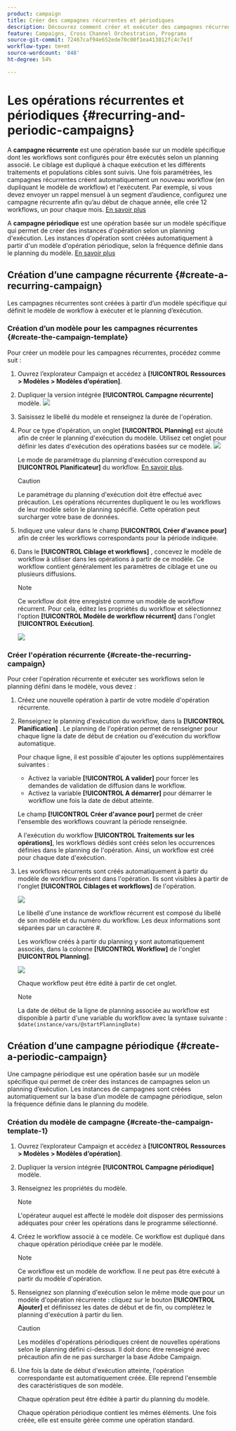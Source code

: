 ```yaml
---
product: campaign
title: Créer des campagnes récurrentes et périodiques
description: Découvrez comment créer et exécuter des campagnes récurrentes et périodiques
feature: Campaigns, Cross Channel Orchestration, Programs
source-git-commit: 72467caf94e652ede70c00f1ea413012fc4c7e1f
workflow-type: tm+mt
source-wordcount: '848'
ht-degree: 54%

---
```



# Les opérations récurrentes et périodiques {#recurring-and-periodic-campaigns}

A **campagne récurrente** est une opération basée sur un modèle spécifique dont les workflows sont configurés pour être exécutés selon un planning associé. Le ciblage est dupliqué à chaque exécution et les différents traitements et populations cibles sont suivis.  Une fois paramétrées, les campagnes récurrentes créent automatiquement un nouveau workflow (en dupliquant le modèle de workflow) et l&#39;exécutent. Par exemple, si vous devez envoyer un rappel mensuel à un segment d’audience, configurez une campagne récurrente afin qu’au début de chaque année, elle crée 12 workflows, un pour chaque mois. [En savoir plus](#create-a-recurring-campaign)

A **campagne périodique** est une opération basée sur un modèle spécifique qui permet de créer des instances d&#39;opération selon un planning d&#39;exécution. Les instances d&#39;opération sont créées automatiquement à partir d&#39;un modèle d&#39;opération périodique, selon la fréquence définie dans le planning du modèle. [En savoir plus](#create-a-periodic-campaign)

## Création d’une campagne récurrente {#create-a-recurring-campaign}

Les campagnes récurrentes sont créées à partir d’un modèle spécifique qui définit le modèle de workflow à exécuter et le planning d’exécution.

### Création d’un modèle pour les campagnes récurrentes {#create-the-campaign-template}

Pour créer un modèle pour les campagnes récurrentes, procédez comme suit :

1. Ouvrez l’explorateur Campaign et accédez à **[!UICONTROL Ressources > Modèles > Modèles d’opération]**.
1. Dupliquer la version intégrée **[!UICONTROL Campagne récurrente]** modèle.
   ![](assets/recurring-campaign-duplicate.png)
1. Saisissez le libellé du modèle et renseignez la durée de l&#39;opération.
1. Pour ce type d&#39;opération, un onglet **[!UICONTROL Planning]** est ajouté afin de créer le planning d&#39;exécution du modèle. Utilisez cet onglet pour définir les dates d&#39;exécution des opérations basées sur ce modèle.
   ![](assets/recurring-campaign-schedule.png)

   Le mode de paramétrage du planning d&#39;exécution correspond au **[!UICONTROL Planificateur]** du workflow. [En savoir plus](../workflow/scheduler.md).

   >[!CAUTION]
   >
   >Le paramétrage du planning d&#39;exécution doit être effectué avec précaution. Les opérations récurrentes dupliquent le ou les workflows de leur modèle selon le planning spécifié. Cette opération peut surcharger votre base de données.

1. Indiquez une valeur dans le champ **[!UICONTROL Créer d&#39;avance pour]** afin de créer les workflows correspondants pour la période indiquée.
1. Dans le **[!UICONTROL Ciblage et workflows]** , concevez le modèle de workflow à utiliser dans les opérations à partir de ce modèle. Ce workflow contient généralement les paramètres de ciblage et une ou plusieurs diffusions.

   >[!NOTE]
   >
   >Ce workflow doit être enregistré comme un modèle de workflow récurrent. Pour cela, éditez les propriétés du workflow et sélectionnez l&#39;option **[!UICONTROL Modèle de workflow récurrent]** dans l&#39;onglet **[!UICONTROL Exécution]**.

   ![](assets/recurring-campaign-wf-properties.png)

### Créer l&#39;opération récurrente {#create-the-recurring-campaign}

Pour créer l&#39;opération récurrente et exécuter ses workflows selon le planning défini dans le modèle, vous devez :

1. Créez une nouvelle opération à partir de votre modèle d&#39;opération récurrente.
1. Renseignez le planning d&#39;exécution du workflow, dans la **[!UICONTROL Planification]** . Le planning de l&#39;opération permet de renseigner pour chaque ligne la date de début de création ou d&#39;exécution du workflow automatique.

   Pour chaque ligne, il est possible d&#39;ajouter les options supplémentaires suivantes :

   * Activez la variable **[!UICONTROL A valider]** pour forcer les demandes de validation de diffusion dans le workflow.
   * Activez la variable **[!UICONTROL A démarrer]** pour démarrer le workflow une fois la date de début atteinte.

   Le champ **[!UICONTROL Créer d&#39;avance pour]** permet de créer l&#39;ensemble des workflows couvrant la période renseignée.

   A l&#39;exécution du workflow **[!UICONTROL Traitements sur les opérations]**, les workflows dédiés sont créés selon les occurrences définies dans le planning de l&#39;opération. Ainsi, un workflow est créé pour chaque date d&#39;exécution.

1. Les workflows récurrents sont créés automatiquement à partir du modèle de workflow présent dans l&#39;opération. Ils sont visibles à partir de l&#39;onglet **[!UICONTROL Ciblages et workflows]** de l&#39;opération.

   ![](assets/recurring-wf-created.png)

   Le libellé d&#39;une instance de workflow récurrent est composé du libellé de son modèle et du numéro du workflow. Les deux informations sont séparées par un caractère #.

   Les workflow créés à partir du planning y sont automatiquement associés, dans la colonne **[!UICONTROL Workflow]** de l&#39;onglet **[!UICONTROL Planning]**.

   ![](assets/recurring-wf-schedule-executed.png)

   Chaque workflow peut être édité à partir de cet onglet.

   >[!NOTE]
   >
   >La date de début de la ligne de planning associée au workflow est disponible à partir d&#39;une variable du workflow avec la syntaxe suivante :\
   >`$date(instance/vars/@startPlanningDate)`

## Création d’une campagne périodique {#create-a-periodic-campaign}

Une campagne périodique est une opération basée sur un modèle spécifique qui permet de créer des instances de campagnes selon un planning d’exécution. Les instances de campagnes sont créées automatiquement sur la base d’un modèle de campagne périodique, selon la fréquence définie dans le planning du modèle.

### Création du modèle de campagne {#create-the-campaign-template-1}

1. Ouvrez l’explorateur Campaign et accédez à **[!UICONTROL Ressources > Modèles > Modèles d’opération]**.
1. Dupliquer la version intégrée **[!UICONTROL Campagne périodique]** modèle.
1. Renseignez les propriétés du modèle.

   >[!NOTE]
   >
   >L&#39;opérateur auquel est affecté le modèle doit disposer des permissions adéquates pour créer les opérations dans le programme sélectionné.

1. Créez le workflow associé à ce modèle. Ce workflow est dupliqué dans chaque opération périodique créée par le modèle.

   >[!NOTE]
   >
   >Ce workflow est un modèle de workflow. Il ne peut pas être exécuté à partir du modèle d&#39;opération.

1. Renseignez son planning d&#39;exécution selon le même mode que pour un modèle d&#39;opération récurrente : cliquez sur le bouton **[!UICONTROL Ajouter]** et définissez les dates de début et de fin, ou complétez le planning d&#39;exécution à partir du lien.

   >[!CAUTION]
   >
   >Les modèles d&#39;opérations périodiques créent de nouvelles opérations selon le planning défini ci-dessus. Il doit donc être renseigné avec précaution afin de ne pas surcharger la base Adobe Campaign.

1. Une fois la date de début d&#39;exécution atteinte, l&#39;opération correspondante est automatiquement créée. Elle reprend l&#39;ensemble des caractéristiques de son modèle.

   Chaque opération peut être éditée à partir du planning du modèle.

   Chaque opération périodique contient les mêmes éléments. Une fois créée, elle est ensuite gérée comme une opération standard.
